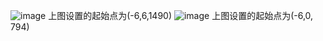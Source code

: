 
![image](https://github.com/kangyangWHU/pytorch-zero2hero/blob/master/optimization_example/find_local_minima01.gif)
上图设置的起始点为(-6,6,1490)
![image](https://github.com/kangyangWHU/pytorch-zero2hero/blob/master/optimization_example/find_local_minima02.gif)
上图设置的起始点为(-6,0, 794)
